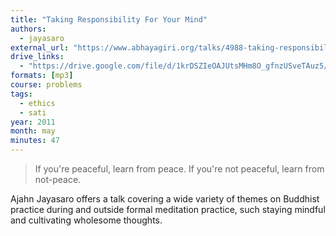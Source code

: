 ```yaml
---
title: "Taking Responsibility For Your Mind"
authors:
  - jayasaro
external_url: "https://www.abhayagiri.org/talks/4988-taking-responsibility-for-your-mind"
drive_links:
  - "https://drive.google.com/file/d/1krDSZIeOAJUtsMHm8O_gfnzUSveTAuz5/view?usp=drive_link"
formats: [mp3]
course: problems
tags:
  - ethics
  - sati
year: 2011
month: may
minutes: 47
---
```


> If you're peaceful, learn from peace. If you're not peaceful, learn from not-peace.

Ajahn Jayasaro offers a talk covering a wide variety of themes on Buddhist practice during and outside formal meditation practice, such staying mindful and cultivating wholesome thoughts.
